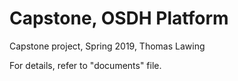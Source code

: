 # Capstone, OSDH Platform
Capstone project, 
Spring 2019, 
Thomas Lawing


For details, refer to "documents" file.
